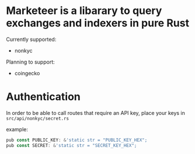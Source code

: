# Marketeer is a libarary to query exchanges and indexers in pure Rust
Currently supported:

- nonkyc

Planning to support:

- coingecko

# Authentication
In order to be able to call routes that require an API key,
place your keys in `src/api/nonkyc/secret.rs`

example:

```js
pub const PUBLIC_KEY: &'static str = "PUBLIC_KEY_HEX";
pub const SECRET: &'static str = "SECRET_KEY_HEX";
```